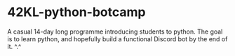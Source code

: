 # 42KL-python-botcamp

A casual 14-day long programme introducing students to python. The goal is to learn python, and hopefully build a functional Discord bot by the end of it. ^.^